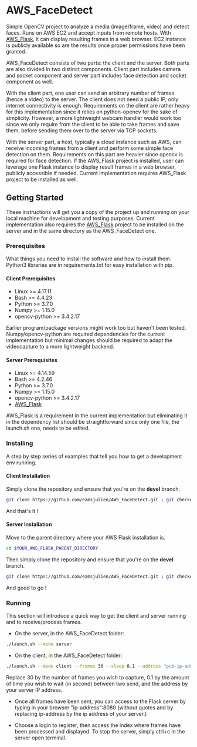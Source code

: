# AWS_FaceDetect

Simple OpenCV project to analyze a media (image/frame, video) and detect faces. Runs on AWS EC2 and accept inputs from remote hosts. With [AWS_Flask](https://github.com/eamsjulien/AWS_Flask), it can display resulting frames in a web browser. EC2 instance is publicly available so are the results once proper permissions have been granted.

AWS_FaceDetect consists of two parts: the client and the server. Both parts are also divided in two distinct components. Client part includes camera and socket component and server part includes face detection and socket component as well.

With the client part, one user can send an arbitrary number of frames (hence a video) to the server. The client does not need a public IP, only internet connectivity is enough. Requirements on the client are rather heavy for this implementation since it relies on python-opencv for the sake of simplicity. However, a more lightweight webcam handler would work too since we only require from the client to be able to take frames and save them, before sending them over to the server via TCP sockets.

With the server part, a host, typically a cloud instance such as AWS, can receive incoming frames from a client and perform some simple face detection on them. Requirements on this part are heavier since opencv is required for face detection. If the AWS_Flask project is installed, user can leverage one Flask instance to display result frames in a web browser, publicly accessible if needed. Current implementation requires AWS_Flask project to be installed as well.

## Getting Started

These instructions will get you a copy of the project up and running on your local machine for development and testing purposes. Current implementation also requires the [AWS_Flask](https://github.com/eamsjulien/AWS_Flask) project to be installed on the server and in the same directory as the AWS_FaceDetect one.

### Prerequisites

What things you need to install the software and how to install them. Python3 libraries are in requirements.txt for easy installation with pip.

#### Client Prerequisites

- Linux >= 4.17.11
- Bash >= 4.4.23
- Python >= 3.7.0
- Numpy >= 1.15.0
- opencv-python >= 3.4.2.17

Earlier program/package versions might work too but haven't been tested. Numpy/opencv-python are required dependencies for the current implementation but minimal changes should be required to adapt the videocapture to a more lightweight backend.

#### Server Prerequisites

- Linux >= 4.14.59
- Bash >= 4.2.46
- Python >= 3.7.0
- Numpy >= 1.15.0
- opencv-python >= 3.4.2.17
- [AWS_Flask](https://github.com/eamsjulien/AWS_Flask)

AWS_Flask is a requirement in the current implementation but eliminating it in the dependency list should be straightforward since only one file, the launch.sh one, needs to be edited.

### Installing

A step by step series of examples that tell you how to get a development env running.

#### Client Installation

Simply clone the repository and ensure that you're on the **devel** branch.

```bash
git clone https://github.com/eamsjulien/AWS_FaceDetect.git ; git checkout origin/devel
```

And that's it !

#### Server Installation

Move to the parent directory where your AWS Flask installation is.

```bash
cd $YOUR_AWS_FLASK_PARENT_DIRECTORY
```

Then simply clone the repository and ensure that you're on the **devel** branch.

```bash
git clone https://github.com/eamsjulien/AWS_FaceDetect.git ; git checkout origin/devel
```

And good to go !

### Running

This section will introduce a quick way to get the client and server running and to receive/process frames.

- On the server, in the AWS_FaceDetect folder:

```bash
./launch.sh --mode server
```

- On the client, in the AWS_FaceDetect folder:

```bash
./launch.sh --mode client --frames 30 --sleep 0.1 --address "pub-ip-address-of-your-server"
```

Replace 30 by the number of frames you wish to capture, 0.1 by the amount of time you wish to wait (in second) between two send, and the address by your server IP address.

- Once all frames have been sent, you can access to the Flask server by typing in your browser "ip-address":8080 (without quotes and by replacing ip-address by the ip address of your server.)

- Choose a login to register, then access the index where frames have been processed and displayed. To stop the server, simply ctrl+c in the server open terminal.